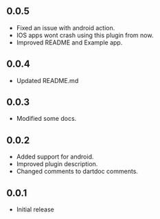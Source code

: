 ## 0.0.5

* Fixed an issue with android action.
* IOS apps wont crash using this plugin from now.
* Improved README and Example app.

## 0.0.4

* Updated README.md

## 0.0.3

* Modified some docs.

## 0.0.2

* Added support for android.
* Improved plugin description.
* Changed comments to dartdoc comments.

## 0.0.1

* Initial release